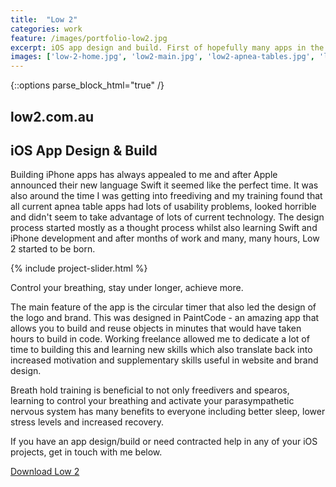 ```yaml
---
title:  "Low 2"
categories: work
feature: /images/portfolio-low2.jpg
excerpt: iOS app design and build. First of hopefully many apps in the app store. <a href="/work/low2.html">Available now!</a>
images: ['low-2-home.jpg', 'low2-main.jpg', 'low2-apnea-tables.jpg', 'low2-settings.jpg', 'low-2-features.jpg', 'low2-breath.jpg', 'low2-history.jpg', 'low2-history-2.jpg']
---
```

{::options parse_block_html="true" /}
<section class="container">

# low2.com.au

## iOS App Design &amp; Build

Building iPhone apps has always appealed to me and after Apple announced their new language Swift it seemed like the perfect time. It was also around the time I was getting into freediving and my training found that all current apnea table apps had lots of usability problems, looked horrible and didn't seem to take advantage of lots of current technology. The design process started mostly as a thought process whilst also learning Swift and iPhone development and after months of work and many, many hours, Low 2 started to be born.
</section>

{% include project-slider.html %}

<section class="container">

Control your breathing, stay under longer, achieve more.

The main feature of the app is the circular timer that also led the design of the logo and brand. This was designed in PaintCode - an amazing app that allows you to build and reuse objects in minutes that would have taken hours to build in code. Working freelance allowed me to dedicate a lot of time to building this and learning new skills which also translate back into increased motivation and supplementary skills useful in website and brand design.

Breath hold training is beneficial to not only freedivers and spearos, learning to control your breathing and activate your parasympathetic nervous system has many benefits to everyone including better sleep, lower stress levels and increased recovery.

If you have an app design/build or need contracted help in any of your iOS projects, get in touch with me below.

<p class="text-centre"><a target="_blank" class="" href="https://itunes.apple.com/au/app/low-2/id1075739225?mt=8">Download Low 2</a></p>

</section>